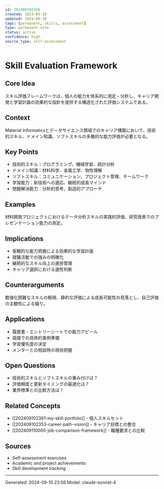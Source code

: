 ```yaml
---
id: 202409102356
created: 2024-09-10
updated: 2024-09-10
tags: [permanent, skills, assessment]
type: permanent-note
status: active
confidence: high
source_type: self-assessment
---
```


# Skill Evaluation Framework

## Core Idea
スキル評価フレームワークは、個人の能力を体系的に測定・分析し、キャリア開発と学習計画の効果的な指針を提供する構造化された評価システムである。

## Context
Material Informaticsとデータサイエンス領域でのキャリア構築において、技術的スキル、ドメイン知識、ソフトスキルの多層的な能力評価が必要となる。

## Key Points
- 技術的スキル：プログラミング、機械学習、統計分析
- ドメイン知識：材料科学、金属工学、物性理解
- ソフトスキル：コミュニケーション、プロジェクト管理、チームワーク
- 学習能力：新技術への適応、継続的成長マインド
- 問題解決能力：分析的思考、創造的アプローチ

## Examples
材料開発プロジェクトにおけるデータ分析スキルの実践的評価、研究発表でのプレゼンテーション能力の測定。

## Implications
- 客観的な能力把握による効果的な学習計画
- 就職活動での強みの明確化
- 継続的なスキル向上の進捗管理
- キャリア選択における適性判断

## Counterarguments
数値化困難なスキルの軽視、静的な評価による成長可能性の見落とし、自己評価の主観性による偏り。

## Applications
- 履歴書・エントリーシートでの能力アピール
- 面接での具体的事例準備
- 学習優先度の決定
- メンターとの相談時の現状把握

## Open Questions
- 技術的スキルとソフトスキルの重み付けは？
- 評価頻度と更新タイミングの最適化は？
- 業界標準との比較方法は？

## Related Concepts
- [[202409102361-my-skill-portfolio]] - 個人スキルセット
- [[202409102353-career-path-vision]] - キャリア目標との整合
- [[202409110000-job-comparison-framework]] - 職種要求との比較

## Sources
- Self-assessment exercises
- Academic and project achievements
- Skill development tracking

---
Generated: 2024-09-10 23:56
Model: claude-sonnet-4